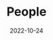 ---
title: People
date: 2022-10-24

type: landing

sections:
  - block: people
    content:
      title: References
      # Choose which groups/teams of users to display.
      #   Edit `user_groups` in each user's profile to add them to one or more of these groups.
      user_groups:
          - Advisor
          - Researchers
          - Grad Students
          - Administration
          - Visitors
          - Alumni
      sort_by: Params.last_name
      sort_ascending: true
    design:
      show_interests: false
      show_role: true
      show_social: true
---